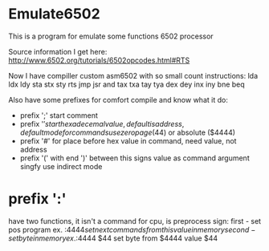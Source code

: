 # Emulate6502
This is a program for  emulate some functions 6502 processor

Source information I get here: http://www.6502.org/tutorials/6502opcodes.html#RTS

Now I have compiller custom asm6502 with so small count instructions:
lda ldx ldy sta stx sty rts jmp jsr and tax txa tay tya dex dey inx iny bne beq

Also have some prefixes for comfort compile and know what it do:

- prefix ';' start comment
- prefix '$' start hexadecemal value, default is address, default mode for commands use zero page ($44) or absolute ($4444)
- prefix '#' for place before hex value in command, need value, not address
- prefix '(' with end ')' between this signs value as command argument singfy use indirect mode
# prefix ':'
have two functions, it isn't a command for cpu, is preprocess sign: 
first - set pos program ex. :$4444 set next commands from this value in memory 
second - set byte in memory ex. :$4444 $44 set byte from $4444 value $44 

